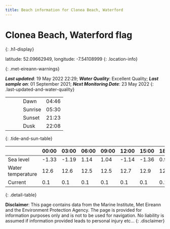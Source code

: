 ```yaml
---
title: Beach information for Clonea Beach, Waterford
---
```

# Clonea Beach, Waterford <span class="material-icons blue-flag" alt="This a Blue Flag beach">flag</span>
{: .h1-display}

latitude: 52.09662949, longitude: -7.54108999
{: .location-info}


{: .met-eireann-warnings}

___Last updated___: 19 May 2022 22:29; ___Water Quality___: Excellent Quality;
___Last sample on___: 01 September 2021; ___Next Monitoring Date___: 23 May 2022
{: .last-updated-and-water-quality}

|   |   |   |   |   |
|---|---|---|---|---|
|   |   |   | Dawn  | 04:46 |
|   |   |   | Sunrise  | 05:30 |
|   |   |   | Sunset  | 21:23 |
|   |   |   | Dusk  | 22:08 |
{: .tide-and-sun-table}

<div></div>

| | 00:00 | 03:00 | 06:00 | 09:00 | 12:00 | 15:00 | 18:00 | 21:00 |
|---|---|---|---|---|---|---|---|---|
| Sea level | -1.33 | -1.19 | 1.14 | 1.04| -1.14 | -1.36 | 0.95 | 1.31 |
| Water temperature | 12.6 | 12.6 | 12.5 | 12.5 | 12.7 | 12.9 | 12.9 | 12.8 |
| Current | 0.1 | 0.1 | 0.1 | 0.1 | 0.1| 0.1 | 0.1 | 0.1 |
{: .detail-table}

__Disclaimer__: This page contains data from the Marine Institute,
Met Eireann and the Environment Protection Agency. The page is provided for
information purposes only and is not to be used for navigation. No liability
is assumed if information provided leads to personal injury etc...
{: .disclaimer}